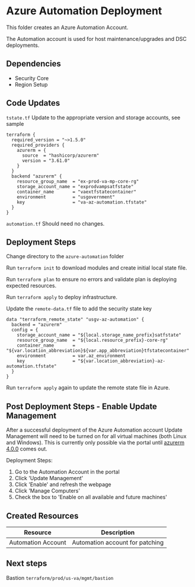 # Azure Automation Deployment

This folder creates an Azure Automation Account.

The Automation account is used for host maintenance/upgrades and DSC deployments.

## Dependencies

- Security Core
- Region Setup

## Code Updates

`tstate.tf` Update to the appropriate version and storage accounts, see sample

``` hcl
terraform {
  required_version = "~>1.5.0"
  required_providers {
    azurerm = {
      source  = "hashicorp/azurerm"
      version = "3.61.0"
    }
  }
  backend "azurerm" {
    resource_group_name  = "ex-prod-va-mp-core-rg"
    storage_account_name = "exprodvampsatfstate"
    container_name       = "vaextfstatecontainer"
    environment          = "usgovernment"
    key                  = "va-az-automation.tfstate"
  }
}
```

`automation.tf`
Should need no changes.

## Deployment Steps

Change directory to the `azure-automation` folder

Run `terraform init` to download modules and create initial local state file.

Run `terraform plan` to ensure no errors and validate plan is deploying expected resources.

Run `terraform apply` to deploy infrastructure.

Update the `remote-data.tf` file to add the security state key

``` hcl
data "terraform_remote_state" "usgv-az-automation" {
  backend = "azurerm"
  config = {
    storage_account_name = "${local.storage_name_prefix}satfstate"
    resource_group_name  = "${local.resource_prefix}-core-rg"
    container_name       = "${var.location_abbreviation}${var.app_abbreviation}tfstatecontainer"
    environment          = var.az_environment
    key                  = "${var.location_abbreviation}-az-automation.tfstate"
  }
}
```

Run `terraform apply` again to update the remote state file in Azure.

## Post Deployment Steps - Enable Update Management

After a successful deployment of the Azure Automation account Update Management will need to be turned on for all virtual machines (both Linux and Windows).  This is currently only possible via the portal until [azurerm 4.0.0](https://github.com/hashicorp/terraform-provider-azurerm/issues/2812) comes out.

Deployment Steps:

1. Go to the Automation Account in the portal
2. Click 'Update Management'
3. Click 'Enable' and refresh the webpage 
4. Click 'Manage Computers'
5. Check the box to 'Enable on all available and future machines'

## Created Resources

| Resource | Description |
|------|-------------|
| Automation Account | Automation account for patching |

## Next steps

Bastion `terraform/prod/us-va/mgmt/bastion`
